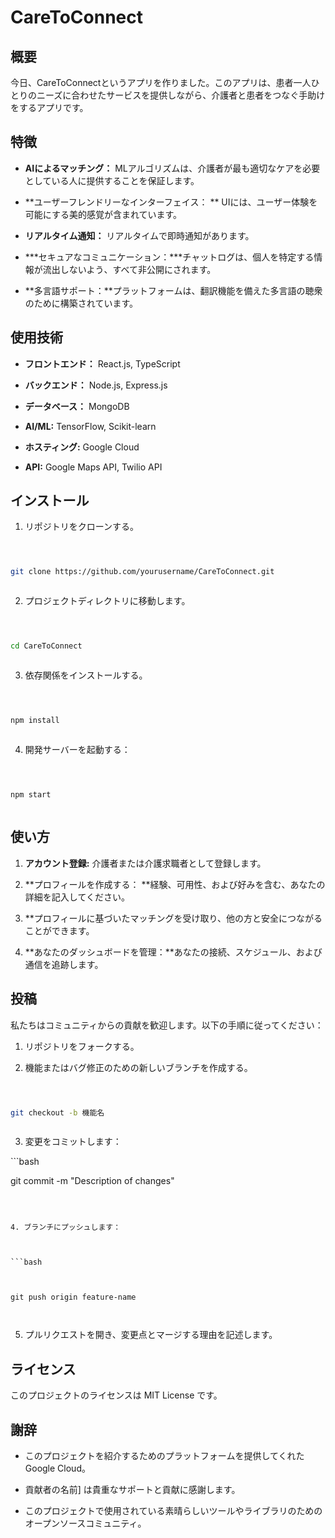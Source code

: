 # CareToConnect



## 概要



今日、CareToConnectというアプリを作りました。このアプリは、患者一人ひとりのニーズに合わせたサービスを提供しながら、介護者と患者をつなぐ手助けをするアプリです。



## 特徴



- **AIによるマッチング：** MLアルゴリズムは、介護者が最も適切なケアを必要としている人に提供することを保証します。



- **ユーザーフレンドリーなインターフェイス： ** UIには、ユーザー体験を可能にする美的感覚が含まれています。



- **リアルタイム通知：** リアルタイムで即時通知があります。



- ***セキュアなコミュニケーション：***チャットログは、個人を特定する情報が流出しないよう、すべて非公開にされます。



- **多言語サポート：**プラットフォームは、翻訳機能を備えた多言語の聴衆のために構築されています。



## 使用技術



- **フロントエンド：** React.js, TypeScript



- **バックエンド：** Node.js, Express.js



- **データベース：** MongoDB



- **AI/ML:** TensorFlow, Scikit-learn



- **ホスティング:** Google Cloud



- **API:** Google Maps API, Twilio API



## インストール



1. リポジトリをクローンする。



```bash



git clone https://github.com/yourusername/CareToConnect.git



```



2. プロジェクトディレクトリに移動します。



```bash



cd CareToConnect



```



3. 依存関係をインストールする。



```bash



npm install



```



4. 開発サーバーを起動する： 



```bash



npm start



```



## 使い方



1. **アカウント登録:** 介護者または介護求職者として登録します。



2. **プロフィールを作成する： **経験、可用性、および好みを含む、あなたの詳細を記入してください。



3. **プロフィールに基づいたマッチングを受け取り、他の方と安全につながることができます。



4. **あなたのダッシュボードを管理：**あなたの接続、スケジュール、および通信を追跡します。



## 投稿



私たちはコミュニティからの貢献を歓迎します。以下の手順に従ってください： 



1. リポジトリをフォークする。



2. 機能またはバグ修正のための新しいブランチを作成する。



```bash



git checkout -b 機能名



```



3. 変更をコミットします： 



⁤```bash ⁤



⁤git commit -m "Description of changes" ⁤



```



4. ブランチにプッシュします： 



⁤```bash ⁤



git push origin feature-name



```



5. プルリクエストを開き、変更点とマージする理由を記述します。



## ライセンス



このプロジェクトのライセンスは MIT License です。



## 謝辞



- このプロジェクトを紹介するためのプラットフォームを提供してくれたGoogle Cloud。



- 貢献者の名前] は貴重なサポートと貢献に感謝します。



- このプロジェクトで使用されている素晴らしいツールやライブラリのためのオープンソースコミュニティ。
